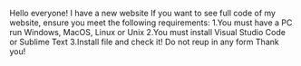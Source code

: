 Hello everyone!
I have a new website
If you want to see full code of my website, ensure you meet the following requirements:
1.You must have a PC run Windows, MacOS, Linux or Unix
2.You must install Visual Studio Code or Sublime Text
3.Install file and check it!
Do not reup in any form
Thank you!
